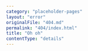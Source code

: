 ```yaml
---
category: "placeholder-pages"
layout: "error"
originalFile: "404.md"
permalink: "404/index.html"
title: "Oh oh"
contentType: "details"
---
```

